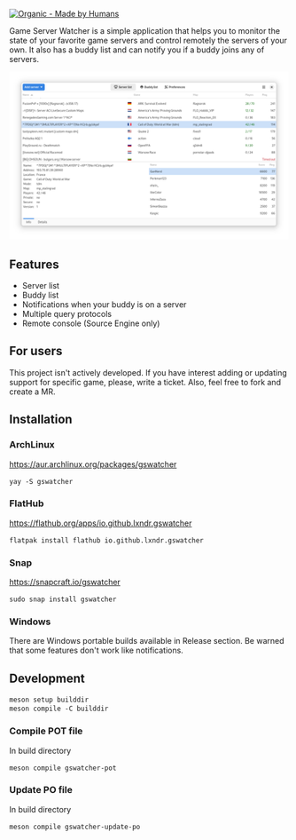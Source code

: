 [![Organic - Made by Humans](https://img.shields.io/static/v1?label=Organic&message=Made+by+Humans&color=brightgreen)](https://github.com/lxndr/gswatcher)

Game Server Watcher is a simple application that helps you to monitor
the state of your favorite game servers and control remotely the servers of
your own. It also has a buddy list and can notify you if a buddy joins any of
servers.

![Game Server Watcher](https://raw.githubusercontent.com/lxndr/gswatcher/v1.7.2/docs/screenshots/01.png)

## Features

* Server list
* Buddy list
* Notifications when your buddy is on a server
* Multiple query protocols
* Remote console (Source Engine only)

## For users

This project isn't actively developed. If you have interest adding or updating support
for specific game, please, write a ticket. Also, feel free to fork and create a MR.

## Installation

### ArchLinux

https://aur.archlinux.org/packages/gswatcher

```
yay -S gswatcher
```

### FlatHub

https://flathub.org/apps/io.github.lxndr.gswatcher

```
flatpak install flathub io.github.lxndr.gswatcher
```

### Snap

https://snapcraft.io/gswatcher

```
sudo snap install gswatcher
```

### Windows

There are Windows portable builds available in Release section. Be warned that some features don't work like notifications.

## Development

```
meson setup builddir
meson compile -C builddir
```

### Compile POT file

In build directory

```
meson compile gswatcher-pot
```

### Update PO file

In build directory

```
meson compile gswatcher-update-po
```
